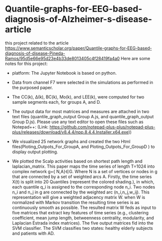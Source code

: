 # Quantile-graphs-for-EEG-based-diagnosis-of-Alzheimer-s-disease-article
this project related to the article https://www.semanticscholar.org/paper/Quantile-graphs-for-EEG-based-diagnosis-of-disease-Pineda-Ramos/95d5e66e95d23e4b33de8013405c4f28419fa4a0
Here are some notes for this project:

 - platform: The Jupyter Notebook is based on python.
 
 - Data from channel F7 were selected in the simulations as performed in the purposed paper.
 
 - The CC(k), Δ(k), BC(k), Mo(k), and LEE(k), were computed for two sample segments each, for groups A, and D.
 
 - The output data for most matrices and measures are attached in two text files (quantile_graph_output Group A.js, and quantile_graph_output Group D.js).
   Please use any text editor to open these files such as Notepad++:
   (Link: https://github.com/notepad-plus-plus/notepad-plus-plus/releases/download/v8.4.4/npp.8.4.4.Installer.x64.exe))
   
 - We visualized 25 network graphs and created the two Html files(Ploting_Outpots_For_GroupA, and Ploting_Outpots_For_GroupD ) to display output plotting.
 - We plotted the Scalp activities based on shortest path length and laplacian_matrix.
This paper maps the time series of length T=1024 into complex network g={ N,A}∈G. Where N is a set of vertices or nodes in g that are connected by a set of weighted arcs A. Firstly, the time series X(t) is split into 20 Quantiles (represent the colored shading.), in which, each quantile q_i is assigned to the corresponding node n_i.  Two nodes n_i and n_j in g are connected by the weighted arc (n_i,n_j,w_ij).  This representation will give a weighted adjacency matrix W. when W is normalized with Markov transition the resulting time series is as continuously smooth as possible. The resulted matrix W feds as input to five matrices that extract key features of time series (e.g., clustering coefficient, mean jump length, betweenness centrality, modularity, and Laplacian Estrada index matrices). The five output matrices fid into the SVM classifier. The SVM classifies two states: healthy elderly subjects and patients with AD.

